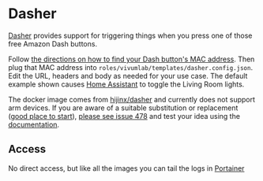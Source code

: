 # Dasher

[Dasher](https://github.com/maddox/dasher) provides support for triggering things when you press one of those free Amazon Dash buttons.

Follow [the directions on how to find your Dash button's MAC address](https://github.com/maddox/dasher#find-dash-button). Then plug that MAC address into `roles/vivumlab/templates/dasher.config.json`. Edit the URL, headers and body as needed for your use case. The default example shown causes [Home Assistant](/software/homeassistant) to toggle the Living Room lights.

The docker image comes from [hijinx/dasher](https://hub.docker.com/r/hijinx/dasher)
and currently does not support arm devices.
If you are aware of a suitable substitution or replacement ([good place to start](https://hub.docker.com/search?q=dasher&type=image&architecture=arm%2Carm64)),
 [please see issue 478](https://github.com/denis-ev/VivumLab/-/issues/478)
and test your idea using the [documentation](https://vivumlab.com/development/adding_services/).

## Access

No direct access, but like all the images you can tail the logs in [Portainer](/software/portainer)
